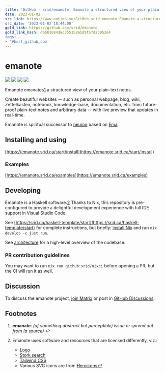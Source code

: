 ```yaml
---
title: 'GitHub - srid/emanote: Emanate a structured view of your plain-text notes'
date: 2023-01-02
src_link: https://www.notion.so/GitHub-srid-emanote-Emanate-a-structured-view-of-your-plain-text-notes-0a20c62b6c9644bd957bf67ed1ec92a0
src_date: '2023-01-02 18:44:00'
gold_link: https://github.com/srid/emanote
gold_link_hash: da581084dac355158a5d9fb7d2c95264
tags:
- '#host_github_com'
---
```


emanote
=======


[![](https://camo.githubusercontent.com/1091726dec1453bea70e6ef3a0449abba8a683bee33387976269d5d5da9afab7/68747470733a2f2f696d672e736869656c64732e696f2f62616467652f4c6963656e73652d4147504c25323076332d626c75652e737667)](https://en.wikipedia.org/wiki/Affero_General_Public_License)
[![](https://camo.githubusercontent.com/78f3cf6cf0f9404141012f7abe8adb127a859f58bfaa95bda6c6107b0e4cf0d4/68747470733a2f2f696d672e736869656c64732e696f2f62616467652f4275696c745f576974682d4e69782d3532373743332e7376673f6c6f676f3d6e69786f73266c6162656c436f6c6f723d373343334435)](https://builtwithnix.org)
[![](https://camo.githubusercontent.com/1d2d14370e5443760fb439f609090679005de9d86b61462103c9098e7ebc8cdf/68747470733a2f2f696d672e736869656c64732e696f2f6d61747269782f656d613a6d61747269782e6f7267)](https://app.element.io/#/room/#ema:matrix.org "Chat on Matrix")
[![](https://camo.githubusercontent.com/9de2a0a3ab44ded97b9fa3a2e4d95c0d0310689bba3c3cd7a41f563eecf8fd72/68747470733a2f2f696d672e736869656c64732e696f2f62616467652f6861726d6c6573732d384132424532)](https://srid.ca/coc "This project follows the 'Harmlessness Code of Conduct'")


Emanote emanates[1](#user-content-fn-def-3d0bf3b1d9b6ca0186b682fde30b61d7) a structured view of your plain-text notes.


Create beautiful websites -- such as personal webpage, blog, wiki, Zettelkasten, notebook, knowledge-base, documentation, etc. from future-proof plain-text notes and arbitrary data -- with live preview that updates in real-time.


Emanote is spiritual successor to [neuron](https://neuron.zettel.page) based on [Ema](https://ema.srid.ca).


Installing and using
--------------------


[https://emanote.srid.ca/start/install](https://emanote.srid.ca/start/install)


### Examples


[https://emanote.srid.ca/examples](https://emanote.srid.ca/examples)


Developing
----------


Emanote is a Haskell software.[2](#user-content-fn-licenses-3d0bf3b1d9b6ca0186b682fde30b61d7) Thanks to Nix, this repository is pre-configured to provide a delightful development experience with full IDE support in Visual Studio Code.


See [https://srid.ca/haskell-template/start](https://srid.ca/haskell-template/start) for complete instructions, but briefly: [Install Nix](https://nixos.asia/en/install) and run `nix develop -c just run`.


See [architecture](https://emanote.srid.ca/architecture) for a high-level overview of the codebase.


### PR contribution guidelines


You may want to run `nix run github:srid/nixci` before opening a PR, but the CI will run it as well.


Discussion
----------


To discuss the emanote project, [join Matrix](https://matrix.to/#/#ema:matrix.org) or post in [GitHub Discussions](https://github.com/srid/emanote/discussions).


Footnotes
---------


1. **emanate**: *(of something abstract but perceptible) issue or spread out from (a source)* [↩](#user-content-fnref-def-3d0bf3b1d9b6ca0186b682fde30b61d7)
2. Emanote uses software and resources that are licensed differently, viz.:


	* [Logo](https://www.svgrepo.com/svg/267765/paper-plane)
	* [Stork search](https://github.com/jameslittle230/stork/blob/master/license.txt)
	* [Tailwind CSS](https://github.com/tailwindlabs/tailwindcss/blob/master/LICENSE)
	* Various SVG icons are from [Heroicons](https://github.com/tailwindlabs/heroicons/blob/master/LICENSE)[↩](#user-content-fnref-licenses-3d0bf3b1d9b6ca0186b682fde30b61d7)
